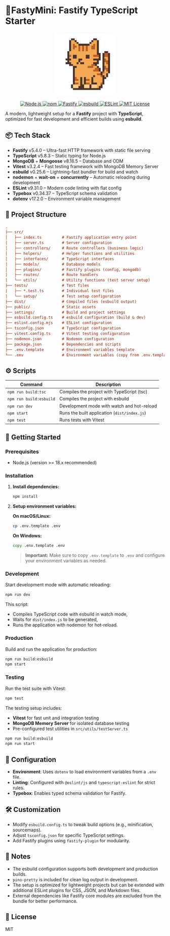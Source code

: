 # 🚀FastyMini: Fastify TypeScript Starter

<p align="center">
  <img src="./public/pixel-cat.png" alt="Astronaute" width="200"/>
</p>

<p align="center">
  <a href="https://nodejs.org/en" target="_blank">
    <img src="https://img.shields.io/badge/Node.js-18.x-brightgreen.svg" alt="Node.js">
  </a>
  <a href="https://www.npmjs.com" target="_blank">
    <img src="https://img.shields.io/badge/npm-10.x-red.svg" alt="npm">
  </a>
  <a href="https://www.npmjs.com/package/fastify" target="_blank">
    <img src="https://img.shields.io/npm/v/fastify.svg" alt="Fastify">
  </a>
  <a href="https://github.com/esbuild/esbuild" target="_blank">
    <img src="https://img.shields.io/badge/bundler-esbuild-ffcf00.svg" alt="esbuild">
  </a>
  <a href="https://eslint.org/" target="_blank">
    <img src="https://img.shields.io/badge/code%20style-ESLint-purple.svg" alt="ESLint">
  </a>
  <a href="LICENSE">
    <img src="https://img.shields.io/badge/license-MIT-blue.svg" alt="MIT License">
  </a>
</p>

A modern, lightweight setup for a **Fastify** project with **TypeScript**, optimized for fast development and efficient builds using **esbuild**.

## 📦 Tech Stack

- **Fastify** v5.4.0 – Ultra-fast HTTP framework with static file serving
- **TypeScript** v5.8.3 – Static typing for Node.js
- **MongoDB** + **Mongoose** v8.16.5 – Database and ODM
- **Vitest** v3.2.4 – Fast testing framework with MongoDB Memory Server
- **esbuild** v0.25.6 – Lightning-fast bundler for build and watch
- **nodemon** + **wait-on** + **concurrently** – Automatic reloading during development
- **ESLint** v9.31.0 – Modern code linting with flat config
- **Typebox** v0.34.37 – TypeScript schema validation
- **dotenv** v17.2.0 – Environment variable management

## 📁 Project Structure

```ini
.
├── src/
│   ├── index.ts         # Fastify application entry point
│   ├── server.ts        # Server configuration
│   ├── controllers/     # Route controllers (business logic)
│   ├── helpers/         # Helper functions and utilities
│   ├── interfaces/      # TypeScript interfaces
│   ├── models/          # Database models
│   ├── plugins/         # Fastify plugins (config, mongodb)
│   ├── routes/          # Route handlers
│   └── utils/           # Utility functions (test server setup)
├── tests/               # Test files
│   ├── *.test.ts        # Individual test files
│   └── setup/           # Test setup configuration
├── dist/                # Compiled files (esbuild output)
├── public/              # Static assets
├── settings/            # Build and project settings
├── esbuild.config.ts    # esbuild configuration (build & dev)
├── eslint.config.mjs    # ESLint configuration
├── tsconfig.json        # TypeScript configuration
├── vitest.config.ts     # Vitest testing configuration
├── nodemon.json         # Nodemon configuration
├── package.json         # Dependencies and scripts
├── .env.template        # Environment variables template
└── .env                 # Environment variables (copy from .env.template)
```

## ⚙️ Scripts

| Command                 | Description                                  |
| ----------------------- | -------------------------------------------- |
| `npm run build:tsc`     | Compiles the project with TypeScript (tsc)   |
| `npm run build:esbuild` | Compiles the project with esbuild            |
| `npm run dev`           | Development mode with watch and hot-reload   |
| `npm start`             | Runs the built application (`dist/index.js`) |
| `npm test`              | Runs tests with Vitest                       |

## 🚀 Getting Started

### Prerequisites

- Node.js (version >= 18.x recommended)

### Installation

1. **Install dependencies:**

   ```bash
   npm install
   ```

2. **Setup environment variables:**

   **On macOS/Linux:**

   ```bash
   cp .env.template .env
   ```

   **On Windows:**

   ```cmd
   copy .env.template .env
   ```

   > **Important:** Make sure to copy `.env.template` to `.env` and configure your environment variables as needed.

### Development

Start development mode with automatic reloading:

```bash
npm run dev
```

This script:

- Compiles TypeScript code with esbuild in watch mode,
- Waits for `dist/index.js` to be generated,
- Runs the application with nodemon for hot-reload.

### Production

Build and run the application for production:

```bash
npm run build:esbuild
npm start
```

### Testing

Run the test suite with Vitest:

```bash
npm test
```

The testing setup includes:

- **Vitest** for fast unit and integration testing
- **MongoDB Memory Server** for isolated database testing
- Pre-configured test utilities in `src/utils/testServer.ts`

```bash
npm run build:esbuild
npm run start
```

## 🔧 Configuration

- **Environment**: Uses `dotenv` to load environment variables from a `.env` file.
- **Linting**: Configured with `@eslint/js` and `typescript-eslint` for strict rules.
- **Typebox**: Enables typed schema validation for Fastify.

## 🛠️ Customization

- Modify `esbuild.config.ts` to tweak build options (e.g., minification, sourcemaps).
- Adjust `tsconfig.json` for specific TypeScript settings.
- Add Fastify plugins using `fastify-plugin` for modularity.

## 📝 Notes

- The esbuild configuration supports both development and production builds.
- `pino-pretty` is included for clean log output in development.
- The setup is optimized for lightweight projects but can be extended with additional ESLint plugins for CSS, JSON, and Markdown files.
- External dependencies like Fastify core modules are excluded from the bundle for better performance.

## 📜 License

MIT
